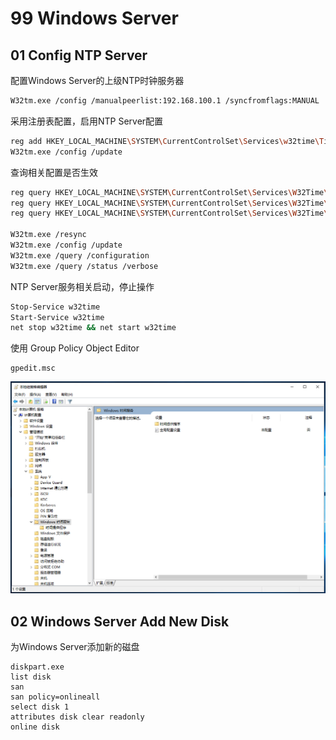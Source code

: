 # 99 Windows Server

## 01 Config NTP Server

配置Windows Server的上级NTP时钟服务器

```bash
W32tm.exe /config /manualpeerlist:192.168.100.1 /syncfromflags:MANUAL
```

采用注册表配置，启用NTP Server配置

```bash
reg add HKEY_LOCAL_MACHINE\SYSTEM\CurrentControlSet\Services\w32time\TimeProviders\NtpServer /v Enabled /t REG_DWORD /d 1 /f
W32tm.exe /config /update
```

查询相关配置是否生效

```bash
reg query HKEY_LOCAL_MACHINE\SYSTEM\CurrentControlSet\Services\W32Time\TimeProviders\NtpServer
reg query HKEY_LOCAL_MACHINE\SYSTEM\CurrentControlSet\Services\W32Time\Config
reg query HKEY_LOCAL_MACHINE\SYSTEM\CurrentControlSet\Services\W32Time\Parameters

W32tm.exe /resync
W32tm.exe /config /update
W32tm.exe /query /configuration
W32tm.exe /query /status /verbose
```

NTP Server服务相关启动，停止操作

```bash
Stop-Service w32time
Start-Service w32time
net stop w32time && net start w32time
```

使用 Group Policy Object Editor

```text
gpedit.msc
```

![](.gitbook/assets/windows-time.PNG)

## 02 Windows Server Add New Disk

为Windows Server添加新的磁盘

```text
diskpart.exe
list disk
san
san policy=onlineall
select disk 1
attributes disk clear readonly
online disk
```



